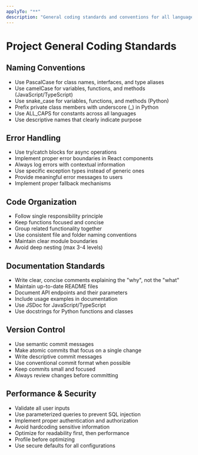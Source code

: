 ```yaml
---
applyTo: "**"
description: "General coding standards and conventions for all languages"
---
```


# Project General Coding Standards

## Naming Conventions

- Use PascalCase for class names, interfaces, and type aliases
- Use camelCase for variables, functions, and methods (JavaScript/TypeScript)
- Use snake_case for variables, functions, and methods (Python)
- Prefix private class members with underscore (\_) in Python
- Use ALL_CAPS for constants across all languages
- Use descriptive names that clearly indicate purpose

## Error Handling

- Use try/catch blocks for async operations
- Implement proper error boundaries in React components
- Always log errors with contextual information
- Use specific exception types instead of generic ones
- Provide meaningful error messages to users
- Implement proper fallback mechanisms

## Code Organization

- Follow single responsibility principle
- Keep functions focused and concise
- Group related functionality together
- Use consistent file and folder naming conventions
- Maintain clear module boundaries
- Avoid deep nesting (max 3-4 levels)

## Documentation Standards

- Write clear, concise comments explaining the "why", not the "what"
- Maintain up-to-date README files
- Document API endpoints and their parameters
- Include usage examples in documentation
- Use JSDoc for JavaScript/TypeScript
- Use docstrings for Python functions and classes

## Version Control

- Use semantic commit messages
- Make atomic commits that focus on a single change
- Write descriptive commit messages
- Use conventional commit format when possible
- Keep commits small and focused
- Always review changes before committing

## Performance & Security

- Validate all user inputs
- Use parameterized queries to prevent SQL injection
- Implement proper authentication and authorization
- Avoid hardcoding sensitive information
- Optimize for readability first, then performance
- Profile before optimizing
- Use secure defaults for all configurations
